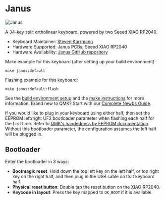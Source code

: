 # Janus

![Janus](https://i.imgur.com/7Lzhafeh.jpg)

A 34-key split ortholinear keyboard, powered by two Seeed XIAO RP2040.

* Keyboard Maintainer: [Steven Karrmann](https://github.com/skarrmann)
* Hardware Supported: Janus PCBs, Seeed XIAO RP2040
* Hardware Availability: [Janus GitHub repository](https://github.com/skarrmann/janus)

Make example for this keyboard (after setting up your build environment):

    make janus:default

Flashing example for this keyboard:

    make janus:default:flash

See the [build environment setup](https://docs.qmk.fm/#/getting_started_build_tools) and the [make instructions](https://docs.qmk.fm/#/getting_started_make_guide) for more information. Brand new to QMK? Start with our [Complete Newbs Guide](https://docs.qmk.fm/#/newbs).

If you would like to plug in your keyboard using either half, then set the EEPROM left/right UF2 bootloader parameter when flashing each half for the first time. Refer to [QMK's handedness by EEPROM documentation](https://docs.qmk.fm/features/split_keyboard#handedness-by-eeprom). Without this bootloader parameter, the configuration assumes the left half will be plugged in.

## Bootloader

Enter the bootloader in 3 ways:

* **Bootmagic reset**: Hold down the top left key on the left half, or top right key on the right half, and then plug in the USB cable on that keyboard half.
* **Physical reset button**: Double tap the reset button on the XIAO RP2040.
* **Keycode in layout**: Press the key mapped to `QK_BOOT` if it is available.
